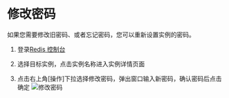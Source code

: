# 修改密码
如果您需要修改旧密码、或者忘记密码，您可以重新设置实例的密码。

1. 登录[Redis 控制台](https://redis-console.jdcloud.com/redis)

2. 选择目标实例，点击实例名称进入实例详情页面

3. 点击右上角[操作]下拉选择修改密码，弹出窗口输入新密码，确认密码后点击确定
![修改密码](https://github.com/jdcloudcom/cn/blob/master/image/Redis/change-pw.png)

